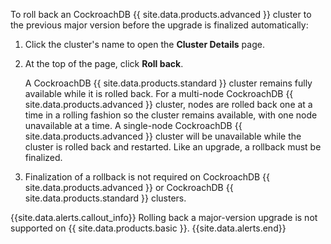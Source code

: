 To roll back an CockroachDB {{ site.data.products.advanced }} cluster to the previous major version before the upgrade is finalized automatically:

1. Click the cluster's name to open the **Cluster Details** page.
1. At the top of the page, click **Roll back**.

   A CockroachDB {{ site.data.products.standard }} cluster remains fully available while it is rolled back. For a multi-node CockroachDB {{ site.data.products.advanced }} cluster, nodes are rolled back one at a time in a rolling fashion so the cluster remains available, with one node unavailable at a time. A single-node CockroachDB {{ site.data.products.advanced }} cluster will be unavailable while the cluster is rolled back and restarted. Like an upgrade, a rollback must be finalized.
1. Finalization of a rollback is not required on CockroachDB {{ site.data.products.advanced }} or CockroachDB {{ site.data.products.standard }} clusters.

{{site.data.alerts.callout_info}}
Rolling back a major-version upgrade is not supported on {{ site.data.products.basic }}.
{{site.data.alerts.end}}
